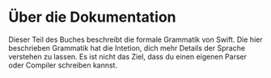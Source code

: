 # Über die Dokumentation

Dieser Teil des Buches beschreibt die formale Grammatik von Swift. Die hier beschrieben Grammatik hat die Intetion, dich mehr Details der Sprache verstehen zu lassen. Es ist nicht das Ziel, dass du einen eigenen Parser oder Compiler schreiben kannst.  
